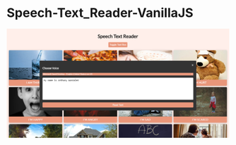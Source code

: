 # Speech-Text_Reader-VanillaJS

<img src="https://raw.githubusercontent.com/MayankMani00/Speech-Text_Reader-VanillaJS/master/Capture.PNG" />
